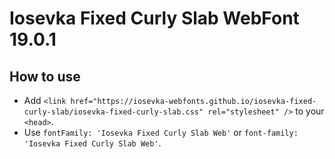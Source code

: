 # Iosevka Fixed Curly Slab WebFont 19.0.1

## How to use

- Add `<link href="https://iosevka-webfonts.github.io/iosevka-fixed-curly-slab/iosevka-fixed-curly-slab.css" rel="stylesheet" />` to your `<head>`.
- Use `fontFamily: 'Iosevka Fixed Curly Slab Web'` or `font-family: 'Iosevka Fixed Curly Slab Web'`.
